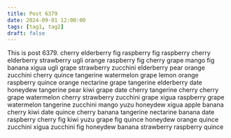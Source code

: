 ```yaml
---
title: Post 6379
date: 2024-09-01 12:00:00
tags: [tag1, tag2]
draft: false
---
```

This is post 6379.
cherry
elderberry
fig
raspberry
fig
raspberry
cherry
elderberry
strawberry
ugli
orange
raspberry
fig
cherry
grape
mango
fig
banana
xigua
ugli
grape
strawberry
zucchini
elderberry
pear
orange
zucchini
cherry
quince
tangerine
watermelon
grape
lemon
orange
raspberry
quince
orange
nectarine
grape
tangerine
elderberry
date
honeydew
tangerine
pear
kiwi
grape
date
cherry
tangerine
cherry
cherry
grape
watermelon
cherry
strawberry
zucchini
grape
xigua
raspberry
grape
watermelon
tangerine
zucchini
mango
yuzu
honeydew
xigua
apple
banana
cherry
kiwi
date
quince
cherry
banana
tangerine
nectarine
banana
date
raspberry
cherry
fig
kiwi
yuzu
grape
fig
quince
honeydew
orange
quince
zucchini
xigua
zucchini
fig
honeydew
banana
strawberry
raspberry
quince
